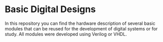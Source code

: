 # Basic Digital Designs

In this repository you can find the hardware description of several basic modules that can be reused for the development of digital systems or for study. All modules were developed using Verilog or VHDL.